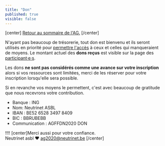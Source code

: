 ```yaml
---
title: "Don"
published: true
visible: false
---
```

[center]
[Retour au sommaire de l'AG.](/ag2020?classes=btn,btn-primary) 
[/center]


N'ayant pas beaucoup de trésorerie, tout don est bienvenu et ils seront utilisés en priorité pour [permettre l'accès](/ag2020/accesibilite) à ceux et celles qui manqueraient de moyens.  Le montant actuel des **dons reçus** est visible sur la page des [participant·e·s](/ag2020/participation).

Les dons **ne sont pas considérés comme une avance sur votre inscription** alors si vos ressources sont limitées, merci de les réserver pour votre inscription lorsqu'elle sera  possible.

Si en revanche vos moyens le permettent, c'est avec beaucoup de gratitude que nous recevrons votre contribution.

* Banque : ING
* Nom: Neutrinet ASBL
* IBAN : BE52 6528 3497 8409
* BIC : BBRUBEBB
* Communication : AGFFDN2020 DON

!!!! [center]Merci aussi pour votre confiance.</br>Neutrinet asbl ♥ <a href="mailto:ag2020@neutrinet.be?subject=[AGFFDN2020] Don&body=Étant passé par la page de don, j'ai l'une ou l'autre question remarque ou commentaire.%0D%0A%0D%0A%0D%0A">ag2020@neutrinet.be</a> [/center]